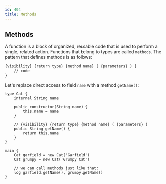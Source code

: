 ```yaml
---
id: 404
title: Methods
---
```


## Methods
A function is a block of organized, reusable code that is used to perform a single, related action.
Functions that belong to types are called `methods`.
The pattern that defines methods is as follows:

```xml
{visibility} {return type} {method name} ( {parameters} ) {
    // code
}
```

Let's replace direct access to field `name` with a method `getName()`:

```panda
type Cat {
    internal String name

    public constructor(String name) {
        this.name = name
    }

    // {visibility} {return type} {method name} ( {parameters} )
    public String getName() {
        return this.name
    }
}

main {
    Cat garfield = new Cat('Garfield')
    Cat grumpy = new Cat('Grumpy Cat')

    // we can call methods just like that:
    log garfield.getName(), grumpy.getName()
}
```

